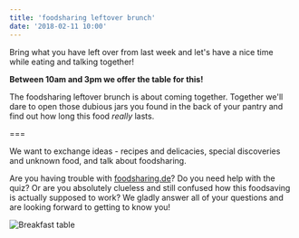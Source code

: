 ```yaml
---
title: 'foodsharing leftover brunch'
date: '2018-02-11 10:00'
---
```


Bring what you have left over from last week and let's have a nice time while eating and talking together!

**Between 10am and 3pm we offer the table for this!**

The foodsharing leftover brunch is about coming together.
Together we'll dare to open those dubious jars you found in the back of your pantry and find out how long this food _really_ lasts.

===

We want to exchange ideas - recipes and delicacies, special discoveries and unknown food, and talk about foodsharing.

Are you having trouble with [foodsharing.de](https://foodsharing.de)? Do you need help with the quiz? Or are you absolutely clueless and still confused how this foodsaving is actually supposed to work?
We gladly answer all of your questions and are looking forward to getting to know you!

![Breakfast table](/pics/breakfast.jpg)
